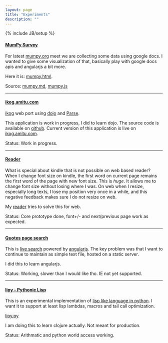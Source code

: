 ```yaml
---
layout: page
title: "Experiments"
description: ""
---
```

{% include JB/setup %}

#### [MumPy Survey](/mumpy.html)

For latest [mumpy.org](http://mumpy.org) meet we are collecting some data using
google docs. I wanted to give some visualization of that, basically play with
google docs apis and angularjs a bit more.

Here it is: [mumpy.html](/mumpy.html).

Source:
[mumpy.md](https://raw.github.com/amitu/amitu.github.com/master/mumpy.md),
[mumpy.js](https://github.com/amitu/amitu.github.com/blob/master/javascripts/mumpy.js)

----

#### [ikog.amitu.com](http://ikog.amitu.com)

[ikog](https://sites.google.com/site/henspace/ikog/) web port using
[dojo](http://dojotoolkit.org) and [Parse](http://parse.com).

This application is work in progress, I did to learn dojo. The source code is
available on [github](https://github.com/amitu/ikog). Current version of this
application is live on [ikog.amitu.com](http://ikog.amitu.com).

Status: Work in progress.

----

#### [Reader](/lab/reader.html)

What is special about kindle that is not possible on web based reader? When I
change font size on kindle, the first word on current page remains the first
word of the page with new font size. This is *huge*. It allows me to change
font size without losing where I was. On web when I resize, especially long
texts, I lose my position very once in a while, and this negative feedback
makes sure I do not resize on web.

My [reader](/lab/reader.html) tries to solve this for web.

Status: Core prototype done, font+/- and next/previous page work as expected.

----

#### [Quotes page search](/quotes.html)

This is [live search](/quotes.html) powered by [angularjs](/angularjs/). The
key problem was that I want to continue to maintain as simple text file, hosted
on a static server.

I did this to learn angularjs.

Status: Working, slower than I would like tho. IE not yet supported.

----

#### [lipy - Pythonic Lisp](/lab/lipy/)

This is an experimental implementation of [lisp like language in
python](/lab/lipy/). I want it to support at least lisp lambdas, macros and
tail call optimization.

[lipy.py](/lab/lipy/)

I am doing this to learn clojure actually. Not meant for production.

Status: Arithmatic and python world access working.

